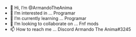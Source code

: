 - 👋 Hi, I’m @ArmandoTheAnima
- 👀 I’m interested in ... Programar
- 🌱 I’m currently learning ... Programar
- 💞️ I’m looking to collaborate on ... Fnf mods
- 📫 How to reach me ... Discord Armando The Anima#3245

<!---
ArmandoTheAnima/ArmandoTheAnima is a ✨ special ✨ repository because its `README.md` (this file) appears on your GitHub profile.
You can click the Preview link to take a look at your changes.
--->
